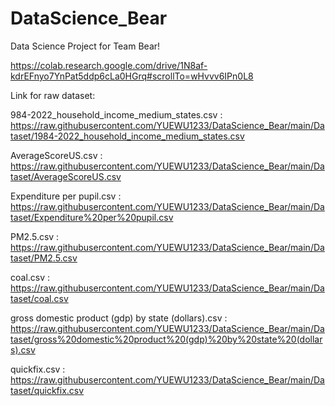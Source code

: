# DataScience_Bear
Data Science Project for Team Bear!

https://colab.research.google.com/drive/1N8af-kdrEFnyo7YnPat5ddp6cLa0HGrq#scrollTo=wHvvv6IPn0L8

Link for raw dataset:

984-2022_household_income_medium_states.csv :
https://raw.githubusercontent.com/YUEWU1233/DataScience_Bear/main/Dataset/1984-2022_household_income_medium_states.csv

AverageScoreUS.csv :
https://raw.githubusercontent.com/YUEWU1233/DataScience_Bear/main/Dataset/AverageScoreUS.csv

Expenditure per pupil.csv :
https://raw.githubusercontent.com/YUEWU1233/DataScience_Bear/main/Dataset/Expenditure%20per%20pupil.csv

PM2.5.csv :
https://raw.githubusercontent.com/YUEWU1233/DataScience_Bear/main/Dataset/PM2.5.csv

coal.csv :
https://raw.githubusercontent.com/YUEWU1233/DataScience_Bear/main/Dataset/coal.csv

gross domestic product (gdp) by state (dollars).csv :
https://raw.githubusercontent.com/YUEWU1233/DataScience_Bear/main/Dataset/gross%20domestic%20product%20(gdp)%20by%20state%20(dollars).csv

quickfix.csv :
https://raw.githubusercontent.com/YUEWU1233/DataScience_Bear/main/Dataset/quickfix.csv
